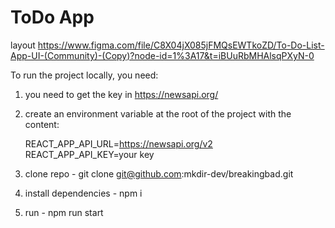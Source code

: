 # ToDo App

layout https://www.figma.com/file/C8X04jX085jFMQsEWTkoZD/To-Do-List-App-UI-(Community)-(Copy)?node-id=1%3A17&t=iBUuRbMHAlsqPXyN-0

To run the project locally, you need:

1. you need to get the key in https://newsapi.org/
2. create an environment variable at the root of the project with the content:

   REACT_APP_API_URL=https://newsapi.org/v2
   REACT_APP_API_KEY=your key

3. clone repo - git clone git@github.com:mkdir-dev/breakingbad.git
4. install dependencies - npm i
5. run - npm run start
